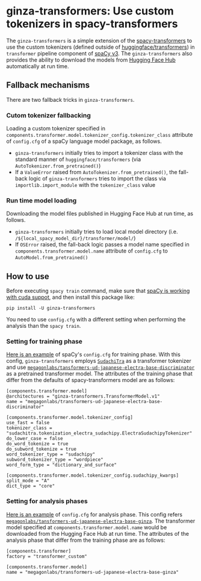 # ginza-transformers: Use custom tokenizers in spacy-transformers

The `ginza-transformers` is a simple extension of the [spacy-transformers](https://github.com/explosion/spacy-transformers) to use the custom tokenizers (defined outside of [huggingface/transformers](https://huggingface.co/transformers/)) in `transformer` pipeline component of [spaCy v3](https://spacy.io/usage/v3). The `ginza-transformers` also provides the ability to download the models from [Hugging Face Hub](https://huggingface.co/models) automatically at run time.

## Fallback mechanisms
There are two fallback tricks in `ginza-transformers`.

### Cutom tokenizer fallbacking
Loading a custom tokenizer specified in `components.transformer.model.tokenizer_config.tokenizer_class` attribute of `config.cfg` of a spaCy language model package, as follows.
- `ginza-transformers` initially tries to import a tokenizer class with the standard manner of `huggingface/transformers` (via `AutoTokenizer.from_pretrained()`)
- If a `ValueError` raised from `AutoTokenizer.from_pretrained()`, the fall-back logic of `ginza-transformers` tries to import the class via `importlib.import_module` with the `tokenizer_class` value

### Run time model loading
Downloading the model files published in Hugging Face Hub at run time, as follows.
- `ginza-transformers` initially tries to load local model directory (i.e. `/${local_spacy_model_dir}/transformer/model/`)
- If `OSError` raised, the fall-back logic passes a model name specified in `components.transformer.model.name` attribute of `config.cfg` to `AutoModel.from_pretrained()`

## How to use
Before executing `spacy train` command, make sure that [spaCy is working with cuda suppot](https://spacy.io/usage#gpu), and then install this package like:
```cosole
pip install -U ginza-transformers
```

You need to use `config.cfg` with a different setting when performing the analysis than the `spacy train`.

### Setting for training phase
[Here is an example](https://github.com/megagonlabs/ginza/blob/develop/config/ja_ginza_electra.cfg) of spaCy's `config.cfg` for training phase.
With this config, `ginza-transformers` employs [`SudachiTra`](https://github.com/WorksApplications/SudachiTra) as a transformer tokenizer and use [`megagonlabs/tansformers-ud-japanese-electra-base-discriminator`](https://huggingface.co/models/megagonlabs/tansformers-ud-japanese-electra-base-discriminator) as a pretrained transformer model.
The attributes of the training phase that differ from the defaults of spacy-transformers model are as follows:
```
[components.transformer.model]
@architectures = "ginza-transformers.TransformerModel.v1"
name = "megagonlabs/transformers-ud-japanese-electra-base-discriminator"

[components.transformer.model.tokenizer_config]
use_fast = false
tokenizer_class = "sudachitra.tokenization_electra_sudachipy.ElectraSudachipyTokenizer"
do_lower_case = false
do_word_tokenize = true
do_subword_tokenize = true
word_tokenizer_type = "sudachipy"
subword_tokenizer_type = "wordpiece"
word_form_type = "dictionary_and_surface"

[components.transformer.model.tokenizer_config.sudachipy_kwargs]
split_mode = "A"
dict_type = "core"
```

### Setting for analysis phases
[Here is an example](https://github.com/megagonlabs/ginza/blob/develop/config/ja_ginza_electra.analysis.cfg) of `config.cfg` for analysis phase.
This config refers [`megagonlabs/tansformers-ud-japanese-electra-base-ginza`](https://huggingface.co/models/megagonlabs/tansformers-ud-japanese-electra-base-ginza). The transformer model specified at `components.transformer.model.name` would be downloaded from the Hugging Face Hub at run time.
The attributes of the analysis phase that differ from the training phase are as follows:
```
[components.transformer]
factory = "transformer_custom"

[components.transformer.model]
name = "megagonlabs/transformers-ud-japanese-electra-base-ginza"
```
